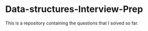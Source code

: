 # Data-structures-Interview-Prep
This is a repository containing the questions that I solved so far. 
